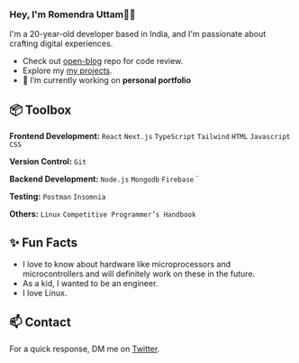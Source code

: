 ### Hey, I'm Romendra Uttam👋🏽  

I'm a 20-year-old developer based in India, and I'm passionate about crafting digital experiences. 

- Check out [open-blog](https://github.com/uttam-on-git/open-blog) repo for code review.
- Explore my [my projects](https://github.com/uttam-on-git?tab=repositories).
- 🔭 I’m currently working on **personal portfolio**
 
## 📦 Toolbox

**Frontend Development:** `React` `Next.js` `TypeScript` `Tailwind` `HTML` `Javascript` `CSS`
 
**Version Control:** `Git` 

**Backend Development:** `Node.js` `Mongodb` `Firebase` `

**Testing:** `Postman` `Insomnia`

**Others:** `Linux` `Competitive Programmer’s Handbook`
 
## ✨ Fun Facts 

- I love to know about hardware like microprocessors and microcontrollers and will definitely work on these in the future.
- As a kid, I wanted to be an engineer.
- I love Linux.

## 📫 Contact

 For a quick response, DM me on [Twitter](https://twitter.com/uttam_twts). 
 

